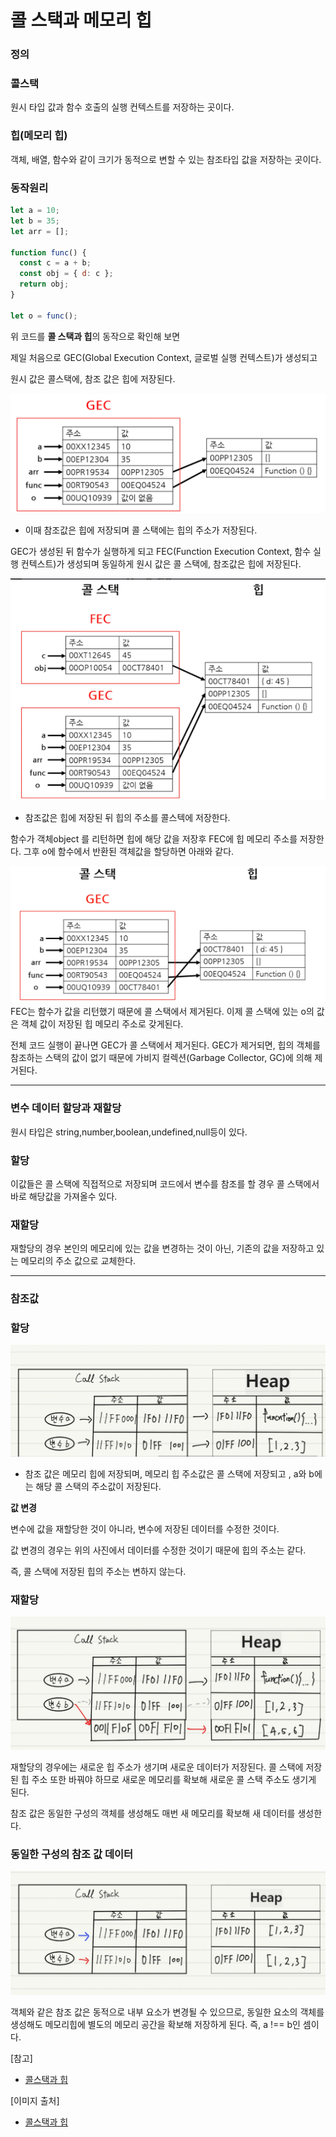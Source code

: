 # 콜 스택과 메모리 힙

### 정의

### 콜스택

원시 타입 값과 함수 호출의 실행 컨텍스트를 저장하는 곳이다.

### 힙(메모리 힙)

객체, 배열, 함수와 같이 크기가 동적으로 변할 수 있는 참조타입 값을 저장하는 곳이다.

### 동작원리

```js
let a = 10;
let b = 35;
let arr = [];

function func() {
  const c = a + b;
  const obj = { d: c };
  return obj;
}

let o = func();
```

위 코드를 **콜 스택과 힙**의 동작으로 확인해 보면

제일 처음으로 GEC(Global Execution Context, 글로벌 실행 컨텍스트)가 생성되고

원시 값은 콜스택에, 참조 값은 힙에 저장된다.

![콜스택과 힙](/Images/call_stack.png)

- 이때 참조값은 힙에 저장되며 콜 스택에는 힙의 주소가 저장된다.

GEC가 생성된 뒤 함수가 실행하게 되고 FEC(Function Execution Context, 함수 실행 컨텍스트)가 생성되며 동일하게 원시 값은 콜 스택에, 참조값은 힙에 저장된다.

![콜스택과 힙](/Images/call_stack_1.png)

- 참조값은 힙에 저장된 뒤 힙의 주소를 콜스텍에 저장한다.

함수가 객체object 를 리턴하면 힙에 해당 값을 저장후 FEC에 힙 메모리 주소를 저장한다. 그후 o에 함수에서 반환된 객체값을 할당하면 아래와 같다.

![콜스택과 힙](/Images/call_stack_2.png)
FEC는 함수가 값을 리턴했기 때문에 콜 스택에서 제거된다.
이제 콜 스택에 있는 o의 값은 객체 값이 저장된 힙 메모리 주소로 갖게된다.

전체 코드 실행이 끝나면 GEC가 콜 스택에서 제거된다.
GEC가 제거되면, 힙의 객체를 참조하는 스택의 값이 없기 때문에
가비지 컬렉션(Garbage Collector, GC)에 의해 제거된다.

---

### 변수 데이터 할당과 재할당

원시 타입은 string,number,boolean,undefined,null등이 있다.

### 할당

이값들은 콜 스택에 직접적으로 저장되며 코드에서 변수를 참조를 할 경우 콜 스택에서 바로 해당값을 가져올수 있다.

### 재할당

재할당의 경우 본인의 메모리에 있는 값을 변경하는 것이 아닌, 기존의 값을 저장하고 있는 메모리의 주소 값으로 교체한다.

---

### 참조값

### 할당

![콜스택과 힙](/Images/call_stack_3.png)

- 참조 값은 메모리 힙에 저장되며, 메모리 힙 주소값은 콜 스택에 저장되고 , a와 b에는 해당 콜 스택의 주소값이 저장된다.

**값 변경**

변수에 값을 재할당한 것이 아니라, 변수에 저장된 데이터를 수정한 것이다.

값 변경의 경우는 위의 사진에서 데이터를 수정한 것이기 때문에 힙의 주소는 같다.

즉, 콜 스택에 저장된 힙의 주소는 변하지 않는다.

### 재할당

![콜스택과 힙](/Images/call_stack_4.png)

재할당의 경우에는 새로운 힙 주소가 생기며 새로운 데이터가 저장된다.
콜 스택에 저장된 힙 주소 또한 바꿔야 하므로 새로운 메모리를 확보해 새로운 콜 스택 주소도 생기게 된다.

참조 값은 동일한 구성의 객체를 생성해도 매번 새 메모리를 확보해 새 데이터를 생성한다.

### 동일한 구성의 참조 값 데이터

![콜스택과 힙](/Images/call_stack_5.png)

객체와 같은 참조 값은 동적으로 내부 요소가 변경될 수 있으므로,
동일한 요소의 객체를 생성해도 메모리힙에 별도의 메모리 공간을 확보해 저장하게 된다.
즉, a !== b인 셈이다.

[참고]

- [콜스택과 힙](https://58cjdcns99.tistory.com/entry/%EC%BD%9C-%EC%8A%A4%ED%83%9DCall-stack%EA%B3%BC-%ED%9E%99Heap-%EA%B7%B8%EB%A6%AC%EA%B3%A0-%EB%A9%94%EB%AA%A8%EB%A6%AC-%EB%88%84%EC%88%98-%EA%B0%80%EB%B9%84%EC%A7%80-%EC%BB%AC%EB%A0%89%EC%85%98%EC%9D%84-%EA%B3%81%EB%93%A4%EC%9D%B8)

[이미지 출처]

- [콜스택과 힙](https://58cjdcns99.tistory.com/entry/%EC%BD%9C-%EC%8A%A4%ED%83%9DCall-stack%EA%B3%BC-%ED%9E%99Heap-%EA%B7%B8%EB%A6%AC%EA%B3%A0-%EB%A9%94%EB%AA%A8%EB%A6%AC-%EB%88%84%EC%88%98-%EA%B0%80%EB%B9%84%EC%A7%80-%EC%BB%AC%EB%A0%89%EC%85%98%EC%9D%84-%EA%B3%81%EB%93%A4%EC%9D%B8)
